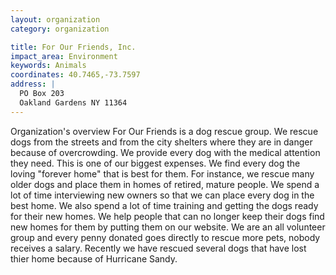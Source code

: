 ```yaml
---
layout: organization
category: organization

title: For Our Friends, Inc.
impact_area: Environment
keywords: Animals
coordinates: 40.7465,-73.7597
address: |
  PO Box 203
  Oakland Gardens NY 11364
---
```

Organization's overview
For Our Friends is a dog rescue group. We rescue dogs from the streets and from the city shelters where they are in danger because of overcrowding. We provide every dog with the medical attention they need. This is one of our biggest expenses. We find every dog the loving "forever home" that is best for them. For instance, we rescue many older dogs and place them in homes of retired, mature people. We spend a lot of time interviewing new owners so that we can place every dog in the best home. We also spend a lot of time training and getting the dogs ready for their new homes. We help people that can no longer keep their dogs find new homes for them by putting them on our website. We are an all volunteer group and every penny donated goes directly to rescue more pets, nobody receives a salary. Recently we have rescued several dogs that have lost thier home because of Hurricane Sandy.